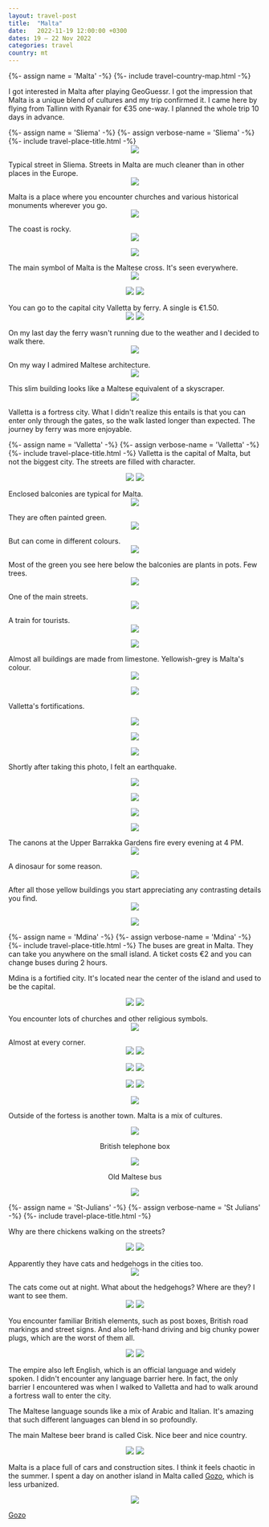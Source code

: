 ```yaml
---
layout: travel-post
title:  "Malta"
date:   2022-11-19 12:00:00 +0300
dates: 19 – 22 Nov 2022
categories: travel
country: mt
---
```

{%- assign name = 'Malta' -%}
{%- include travel-country-map.html -%}

I got interested in Malta after playing GeoGuessr. I got the impression that Malta is a unique blend of cultures and my trip confirmed it. I came here by flying from Tallinn with Ryanair for €35 one-way. I planned the whole trip 10 days in advance.

<center></center>
{%- assign name = 'Sliema' -%}
{%- assign verbose-name = 'Sliema' -%}
{%- include travel-place-title.html -%}

<center>
<img src="{{site.baseurl}}/assets/img/malta/1.jpg" />
<p class="image-label">
</p>
</center>
Typical street in Sliema. Streets in Malta are much cleaner than in other places in the Europe.
<center>
<img src="{{site.baseurl}}/assets/img/malta/2-1.jpg" />
<p class="image-label">
</p>
</center>
Malta is a place where you encounter churches and various historical monuments wherever you go.
<center>
<img src="{{site.baseurl}}/assets/img/malta/2-2.jpg" />
<p class="image-label">
</p>
</center>
The coast is rocky.
<center>
<img src="{{site.baseurl}}/assets/img/malta/2.jpg" />
<p class="image-label">
</p>
</center>
<center>
<img src="{{site.baseurl}}/assets/img/malta/3.jpg" />
<p class="image-label">
</p>
</center>
The main symbol of Malta is the Maltese cross. It's seen everywhere.
<center>
<img src="{{site.baseurl}}/assets/img/malta/27.jpg" />
<p class="image-label">
</p>
</center>
<center>
    <div class="side-by-side">
        <img src="{{site.baseurl}}/assets/img/malta/28.jpg" />
        <img src="{{site.baseurl}}/assets/img/malta/29.jpg" />
    </div>
    <p class="image-label">
    </p>
</center>
You can go to the capital city Valletta by ferry. A single is €1.50.
<center>
    <div class="side-by-side">
        <img src="{{site.baseurl}}/assets/img/malta/5.jpg" />
        <img src="{{site.baseurl}}/assets/img/malta/6.jpg" />
    </div>
    <p class="image-label">
    </p>
</center>
On my last day the ferry wasn't running due to the weather and I decided to walk there.
<center>
<img src="{{site.baseurl}}/assets/img/malta/5-1.jpg" />
<p class="image-label">
</p>
</center>
On my way I admired Maltese architecture.
<center>
<img src="{{site.baseurl}}/assets/img/malta/5-2.jpg" />
<p class="image-label">
</p>
</center>
This slim building looks like a Maltese equivalent of a skyscraper.
<center>
<img src="{{site.baseurl}}/assets/img/malta/5-3.jpg" />
<p class="image-label">
</p>
</center>
Valletta is a fortress city. What I didn't realize this entails is that you can enter only through the gates, so the walk lasted longer than expected. The journey by ferry was more enjoyable.

<center></center>

{%- assign name = 'Valletta' -%}
{%- assign verbose-name = 'Valletta' -%}
{%- include travel-place-title.html -%}
Valletta is the capital of Malta, but not the biggest city. The streets are filled with character. 
<center>
    <div class="side-by-side">
        <img src="{{site.baseurl}}/assets/img/malta/7.jpg" />
        <img src="{{site.baseurl}}/assets/img/malta/8.jpg" />
    </div>
    <p class="image-label">
    </p>
</center>
Enclosed balconies are typical for Malta.
<center>
<img src="{{site.baseurl}}/assets/img/malta/9.jpg" />
<p class="image-label">
</p>
</center>
They are often painted green.
<center>
<img src="{{site.baseurl}}/assets/img/malta/10-1.jpg" />
<p class="image-label">
</p>
</center>
But can come in different colours.
<center>
<img src="{{site.baseurl}}/assets/img/malta/10.jpg" />
<p class="image-label">
</p>
</center>
Most of the green you see here below the balconies are plants in pots. Few trees.
<center>
<img src="{{site.baseurl}}/assets/img/malta/11.jpg" />
<p class="image-label">
</p>
</center>
One of the main streets.
<center>
<img src="{{site.baseurl}}/assets/img/malta/12.jpg" />
<p class="image-label">
</p>
</center>
A train for tourists.
<center>
<img src="{{site.baseurl}}/assets/img/malta/13.jpg" />
<p class="image-label">
</p>
</center>
<center>
<img src="{{site.baseurl}}/assets/img/malta/14.jpg" />
<p class="image-label">
</p>
</center>
Almost all buildings are made from limestone. Yellowish-grey is Malta's colour.
<center>
<img src="{{site.baseurl}}/assets/img/malta/15.jpg" />
<p class="image-label">
</p>
</center>
<center>
<img src="{{site.baseurl}}/assets/img/malta/16.jpg" />
<p class="image-label">
</p>
</center>

Valletta's  fortifications.
<center>
<img src="{{site.baseurl}}/assets/img/malta/17.jpg" />
<p class="image-label">
</p>
</center>

<center>
<img src="{{site.baseurl}}/assets/img/malta/17-1.jpg" />
<p class="image-label">
</p>
</center>

<center>
<img src="{{site.baseurl}}/assets/img/malta/18.jpg" />
<p class="image-label">
</p>
</center>

Shortly after taking this photo, I felt an earthquake.
<center>
<img src="{{site.baseurl}}/assets/img/malta/21.jpg" />
<p class="image-label">
</p>
</center>
<center>
<img src="{{site.baseurl}}/assets/img/malta/22.jpg" />
<p class="image-label">
</p>
</center>
<center>
<img src="{{site.baseurl}}/assets/img/malta/23.jpg" />
<p class="image-label">
</p>
</center>
<center>
<img src="{{site.baseurl}}/assets/img/malta/24.jpg" />
<p class="image-label">
</p>
</center>
The canons at the Upper Barrakka Gardens fire every evening at 4 PM.
<center>
<img src="{{site.baseurl}}/assets/img/malta/25.jpg" />
<p class="image-label">
</p>
</center>
A dinosaur for some reason.
<center>
<img src="{{site.baseurl}}/assets/img/malta/26.jpg" />
<p class="image-label">
</p>
</center>
After all those yellow buildings you start appreciating any contrasting details you find.
<center>
<img src="{{site.baseurl}}/assets/img/malta/19.jpg" />
<p class="image-label">
</p>
</center>
<center>
<img src="{{site.baseurl}}/assets/img/malta/20.jpg" />
<p class="image-label">
</p>
</center>

{%- assign name = 'Mdina' -%}
{%- assign verbose-name = 'Mdina' -%}
{%- include travel-place-title.html -%}
The buses are great in Malta. They can take you anywhere on the small island. A ticket costs €2 and you can change buses during 2 hours. 

Mdina is a fortified city. It's located near the center of the island and used to be the capital. 
<center>
    <div class="side-by-side">
        <img src="{{site.baseurl}}/assets/img/malta/29-1.jpg" />
        <img src="{{site.baseurl}}/assets/img/malta/29-2.jpg" />
    </div>
    <p class="image-label">
    </p>
</center>
You encounter lots of churches and other religious symbols.
<center>
<img src="{{site.baseurl}}/assets/img/malta/31.jpg" />
<p class="image-label">
</p>
</center>
Almost at every corner.
<center>
    <div class="side-by-side">
        <img src="{{site.baseurl}}/assets/img/malta/32.jpg" />
        <img src="{{site.baseurl}}/assets/img/malta/33.jpg" />
    </div>
    <p class="image-label">
    </p>
</center>
<center>
    <div class="side-by-side">
        <img src="{{site.baseurl}}/assets/img/malta/34.jpg" />
        <img src="{{site.baseurl}}/assets/img/malta/35.jpg" />
    </div>
    <p class="image-label">
    </p>
</center>
<center>
    <div class="side-by-side">
        <img src="{{site.baseurl}}/assets/img/malta/36.jpg" />
        <img src="{{site.baseurl}}/assets/img/malta/37.jpg" />
    </div>
    <p class="image-label">
    </p>
</center>
<center>
<img src="{{site.baseurl}}/assets/img/malta/41.jpg" />
<p class="image-label">
</p>
</center>

Outside of the fortess is another town. Malta is a mix of cultures.
<center>
    <div class="side-by-side">
    <div>
        <img src="{{site.baseurl}}/assets/img/malta/38.jpg" />
        <p class="image-label">
        British telephone box
        </p>
    </div>
    <div>
        <img src="{{site.baseurl}}/assets/img/malta/39.jpg" />
        <p class="image-label">
        Old Maltese bus
        </p>
    </div>
    </div>
</center>

<center>
<img src="{{site.baseurl}}/assets/img/malta/40.jpg" />
<p class="image-label">
</p>
</center>

{%- assign name = 'St-Julians' -%}
{%- assign verbose-name = 'St Julians' -%}
{%- include travel-place-title.html -%}

Why are there chickens walking on the streets?
<center>
    <div class="side-by-side">
        <img src="{{site.baseurl}}/assets/img/malta/43.jpg" />
        <img src="{{site.baseurl}}/assets/img/malta/42.jpg" />
    </div>
    <p class="image-label">
    </p>
</center>
Apparently they have cats and hedgehogs in the cities too.
<center>
<img src="{{site.baseurl}}/assets/img/malta/46.jpg" />
<p class="image-label">
</p>
</center>
The cats come out at night. What about the hedgehogs? Where are they? I want to see them.
<center>
    <div class="side-by-side">
        <img src="{{site.baseurl}}/assets/img/malta/44.jpg" />
        <img src="{{site.baseurl}}/assets/img/malta/45.jpg" />
    </div>
    <p class="image-label">
    </p>
</center>

You encounter familiar British elements, such as post boxes, British road markings and street signs. And also left-hand driving and big chunky power plugs, which are the worst of them all.
<center>
    <div class="side-by-side">
        <img src="{{site.baseurl}}/assets/img/malta/48.jpg" />
        <img src="{{site.baseurl}}/assets/img/malta/47.jpg" />
    </div>
    <p class="image-label">
    </p>
</center>

The empire also left English, which is an official language and widely spoken. I didn't encounter any language barrier here. In fact, the only barrier I encountered was when I walked to Valletta and had to walk around a fortress wall to enter the city.

The Maltese language sounds like a mix of Arabic and Italian. It's amazing that such different languages can blend in so profoundly.

The main Maltese beer brand is called Cisk. Nice beer and nice country.
<center>
    <div class="side-by-side">
        <img src="{{site.baseurl}}/assets/img/malta/50.jpg" />
        <img src="{{site.baseurl}}/assets/img/malta/51.jpg" />
    </div>
    <p class="image-label">
    </p>
</center>

Malta is a place full of cars and construction sites. I think it feels chaotic in the summer. I spent a day on another island in Malta called [Gozo](/travel/2022/gozo.html), which is less urbanized.
<center>
<img src="{{site.baseurl}}/assets/img/malta/49.jpg" />
<p class="image-label">
</p>
</center>

<a class="next" href="/travel/2022/gozo">
Gozo
</a>
